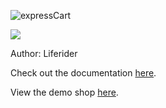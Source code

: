 ![expressCart](https://raw.githubusercontent.com/mrvautin/expressCart/master/public/images/logo.png)

<img src = "https://imgs.search.brave.com/KLuvlp_Yxma2L0PpYg_wOHVQYZFzwNrCo6vJuI5KWy8/rs:fit:500:0:0/g:ce/aHR0cHM6Ly9tLm1l/ZGlhLWFtYXpvbi5j/b20vaW1hZ2VzL00v/TVY1Qk5UaGxOVGt4/TVRZdE1tWXdPQzAw/TURrNExUbGtOall0/WVRKa05ESmlOVEps/TVRBd1hrRXlYa0Zx/Y0dkZVFYVnlORFV6/T1RRNU1qWUAuanBn"> 

<br>

Author: Liferider

Check out the documentation [here](https://github.com/mrvautin/expressCart/wiki).

View the demo shop [here](https://expresscart-demo.markmoffat.com/).
